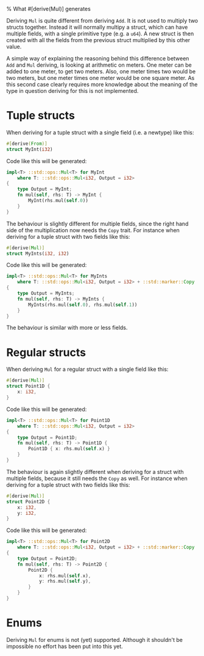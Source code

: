 % What #[derive(Mul)] generates

Deriving `Mul` is quite different from deriving `Add`. It is not used to
multiply two structs together. Instead it will normally multipy a struct, which
can have multiple fields, with a single primitive type (e.g. a `u64`). A new
struct is then created with all the fields from the previous struct multiplied
by this other value.

A simple way of explaining the reasoning behind this difference between `Add`
and `Mul` deriving, is looking at arithmetic on meters.
One meter can be added to one meter, to get two meters. Also, one meter times
two would be two meters, but one meter times one meter would be one square meter.
As this second case clearly requires more knowledge about the meaning of the
type in question deriving for this is not implemented.

# Tuple structs

When deriving for a tuple struct with a single field (i.e. a newtype) like this:

```rust
#[derive(From)]
struct MyInt(i32)
```

Code like this will be generated:

```rust
impl<T> ::std::ops::Mul<T> for MyInt
    where T: ::std::ops::Mul<i32, Output = i32>
{
    type Output = MyInt;
    fn mul(self, rhs: T) -> MyInt {
        MyInt(rhs.mul(self.0))
    }
}
```

The behaviour is slightly different for multiple fields, since the right hand
side of the multiplication now needs the `Copy` trait.
For instance when deriving for a tuple struct with two fields like this:

```rust
#[derive(Mul)]
struct MyInts(i32, i32)
```

Code like this will be generated:

```rust
impl<T> ::std::ops::Mul<T> for MyInts
    where T: ::std::ops::Mul<i32, Output = i32> + ::std::marker::Copy
{
    type Output = MyInts;
    fn mul(self, rhs: T) -> MyInts {
        MyInts(rhs.mul(self.0), rhs.mul(self.1))
    }
}
```

The behaviour is similar with more or less fields.



# Regular structs

When deriving `Mul` for a regular struct with a single field like this:

```rust
#[derive(Mul)]
struct Point1D {
    x: i32,
}
```

Code like this will be generated:

```rust
impl<T> ::std::ops::Mul<T> for Point1D
    where T: ::std::ops::Mul<i32, Output = i32>
{
    type Output = Point1D;
    fn mul(self, rhs: T) -> Point1D {
        Point1D { x: rhs.mul(self.x) }
    }
}
```

The behaviour is again slightly different when deriving for a struct with multiple
fields, because it still needs the `Copy` as well.
For instance when deriving for a tuple struct with two fields like this:

```rust
#[derive(Mul)]
struct Point2D {
    x: i32,
    y: i32,
}
```

Code like this will be generated:

```rust
impl<T> ::std::ops::Mul<T> for Point2D
    where T: ::std::ops::Mul<i32, Output = i32> + ::std::marker::Copy
{
    type Output = Point2D;
    fn mul(self, rhs: T) -> Point2D {
        Point2D {
            x: rhs.mul(self.x),
            y: rhs.mul(self.y),
        }
    }
}
```


# Enums

Deriving `Mul` for enums is not (yet) supported.
Although it shouldn't be impossible no effort has been put into this yet.
